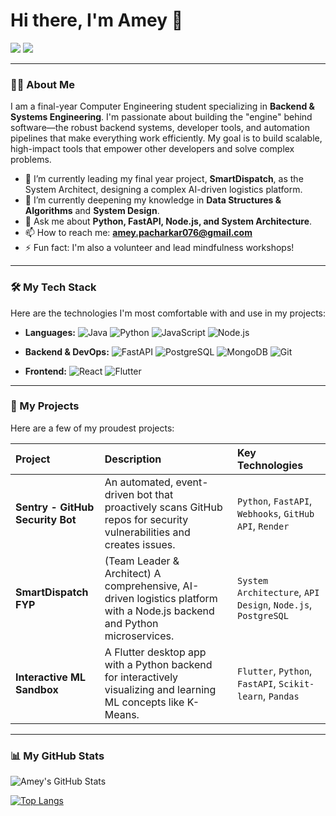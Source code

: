 # Hi there, I'm Amey 👋

<a href="https://www.linkedin.com/in/ameypacharkar/" target="_blank"><img src="https://img.shields.io/badge/LinkedIn-0077B5?style=for-the-badge&logo=linkedin&logoColor=white" /></a>
<a href="https://ameypacharkar.hashnode.dev/" target="_blank"><img src="https://img.shields.io/badge/My%20Blog-2962FF?style=for-the-badge&logo=hashnode&logoColor=white" /></a>

---

### 👨‍💻 About Me

I am a final-year Computer Engineering student specializing in **Backend & Systems Engineering**. I'm passionate about building the "engine" behind software—the robust backend systems, developer tools, and automation pipelines that make everything work efficiently. My goal is to build scalable, high-impact tools that empower other developers and solve complex problems.

*   🔭 I’m currently leading my final year project, **SmartDispatch**, as the System Architect, designing a complex AI-driven logistics platform.
*   🌱 I’m currently deepening my knowledge in **Data Structures & Algorithms** and **System Design**.
*   💬 Ask me about **Python, FastAPI, Node.js, and System Architecture**.
*   📫 How to reach me: **amey.pacharkar076@gmail.com**
*   ⚡ Fun fact: I'm also a volunteer and lead mindfulness workshops!

---

### 🛠️ My Tech Stack

Here are the technologies I'm most comfortable with and use in my projects:

*   **Languages:**
    ![Java](https://img.shields.io/badge/Java-ED8B00?style=for-the-badge&logo=openjdk&logoColor=white)
    ![Python](https://img.shields.io/badge/Python-3776AB?style=for-the-badge&logo=python&logoColor=white)
    ![JavaScript](https://img.shields.io/badge/JavaScript-F7DF1E?style=for-the-badge&logo=javascript&logoColor=black)
    ![Node.js](https://img.shields.io/badge/Node.js-339933?style=for-the-badge&logo=nodedotjs&logoColor=white)

*   **Backend & DevOps:**
    ![FastAPI](https://img.shields.io/badge/FastAPI-009688?style=for-the-badge&logo=fastapi&logoColor=white)
    ![PostgreSQL](https://img.shields.io/badge/PostgreSQL-4169E1?style=for-the-badge&logo=postgresql&logoColor=white)
    ![MongoDB](https://img.shields.io/badge/MongoDB-47A248?style=for-the-badge&logo=mongodb&logoColor=white)
    ![Git](https://img.shields.io/badge/Git-F05032?style=for-the-badge&logo=git&logoColor=white)

*   **Frontend:**
    ![React](https://img.shields.io/badge/React-61DAFB?style=for-the-badge&logo=react&logoColor=black)
    ![Flutter](https://img.shields.io/badge/Flutter-02569B?style=for-the-badge&logo=flutter&logoColor=white)

---

### 🚀 My Projects

Here are a few of my proudest projects:

| Project | Description | Key Technologies |
| :--- | :--- | :--- |
| **Sentry - GitHub Security Bot** | An automated, event-driven bot that proactively scans GitHub repos for security vulnerabilities and creates issues. | `Python`, `FastAPI`, `Webhooks`, `GitHub API`, `Render` |
| **SmartDispatch FYP** | (Team Leader & Architect) A comprehensive, AI-driven logistics platform with a Node.js backend and Python microservices. | `System Architecture`, `API Design`, `Node.js`, `PostgreSQL` |
| **Interactive ML Sandbox** | A Flutter desktop app with a Python backend for interactively visualizing and learning ML concepts like K-Means. | `Flutter`, `Python`, `FastAPI`, `Scikit-learn`, `Pandas` |

---

### 📊 My GitHub Stats

![Amey's GitHub Stats](https://github-readme-stats.vercel.app/api?username=AmeyPacharkar1896&show_icons=true&theme=radical&hide_border=true&count_private=true)

[![Top Langs](https://github-readme-stats.vercel.app/api/top-langs/?username=AmeyPacharkar1896&layout=compact&theme=radical&hide_border=true)](https://github.com/anuraghazra/github-readme-stats)
